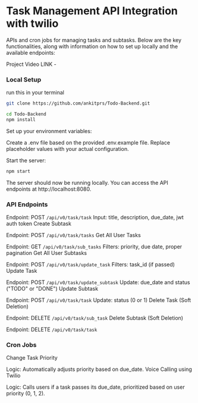 # Task Management API Integration with twilio

APIs and cron jobs for managing tasks and subtasks. Below are the key functionalities, along with information on how to set up locally and the available endpoints:

Project Video LINK - 

### Local Setup

run this in your terminal
```bash
git clone https://github.com/ankitprs/Todo-Backend.git

cd Todo-Backend
npm install
```
Set up your environment variables:

Create a .env file based on the provided .env.example file.
Replace placeholder values with your actual configuration.

Start the server:
```bash
npm start
```

The server should now be running locally. You can access the API endpoints at http://localhost:8080.

### API Endpoints

Endpoint: POST `/api/v0/task/task`
Input: title, description, due_date, jwt auth token
Create Subtask

Endpoint: POST `/api/v0/task/tasks`
Get All User Tasks

Endpoint: GET `/api/v0/task/sub_tasks`
Filters: priority, due date, proper pagination
Get All User Subtasks

Endpoint: POST `/api/v0/task/update_task`
Filters: task_id (if passed)
Update Task

Endpoint: POST `/api/v0/task/update_subtask`
Update: due_date and status ("TODO" or "DONE")
Update Subtask

Endpoint: POST `/api/v0/task/task`
Update: status (0 or 1)
Delete Task (Soft Deletion)

Endpoint: DELETE `/api/v0/task/sub_task`
Delete Subtask (Soft Deletion)

Endpoint: DELETE `/api/v0/task/task`


### Cron Jobs
Change Task Priority

Logic: Automatically adjusts priority based on due_date.
Voice Calling using Twilio

Logic: Calls users if a task passes its due_date, prioritized based on user priority (0, 1, 2).